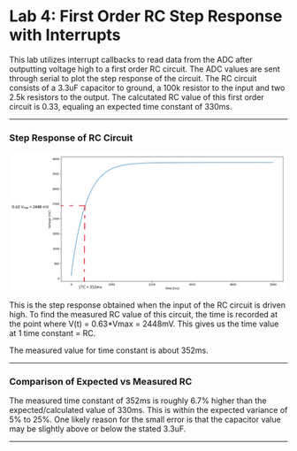 # Lab 4: First Order RC Step Response with Interrupts

This lab utilizes interrupt callbacks to read data from the ADC after outputting voltage high to a first order RC circuit.
The ADC values are sent through serial to plot the step response of the circuit.
The RC circuit consists of a 3.3uF capacitor to ground, a 100k resistor to the input and two 2.5k resistors to the output.
The calcutated RC value of this first order circuit is 0.33, equaling an expected time constant of 330ms.

---

### Step Response of RC Circuit

![RCStepResonse](/docs/plot.png)

This is the step response obtained when the input of the RC circuit is driven high.
To find the measured RC value of this circuit, the time is recorded at the point where V(t) = 0.63*Vmax = 2448mV. This gives us the time value at 1 time constant = RC.

The measured value for time constant is about 352ms.

---
### Comparison of Expected vs Measured RC

The measured time constant of 352ms is roughly 6.7% higher than the expected/calculated value of 330ms. This is within the expected variance of 5% to 25%.
One likely reason for the small error is that the capacitor value may be slightly above or below the stated 3.3uF.

---
